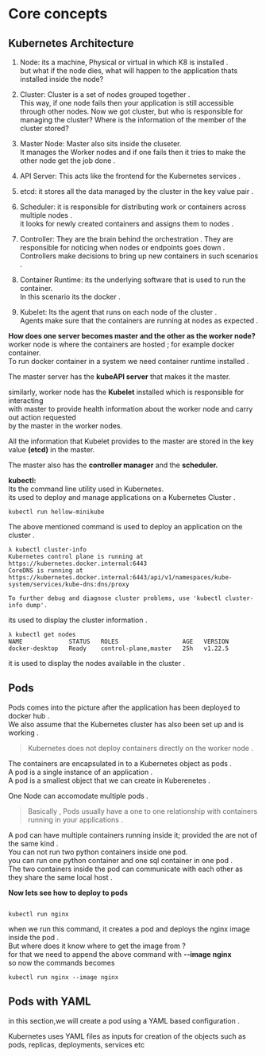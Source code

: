 # Core concepts

## Kubernetes Architecture


1. Node: its a machine, Physical or virtual in which K8 is installed .<br>
but what if the node dies, what will happen to the application thats installed inside the node?

2. Cluster: Cluster is a set of nodes grouped together . <br>
    This way, if one node fails then your application is still accessible through other nodes.
    Now we got cluster, but who is responsible for managing the cluster? Where is the information of the member of the cluster stored?

3. Master Node: Master also sits inside the cluseter. <br>
It manages the Worker nodes and if one fails then it tries to make the other node get the job done .

4. API Server: This acts like the frontend for the Kubernetes services .
5. etcd: it stores all the data managed by the cluster in the key value pair .
6. Scheduler: it is responsible for distributing work or containers across multiple nodes .<br>
    it looks for newly created containers and assigns them to nodes .
7. Controller: They are the brain behind the orchestration . They are responsible for noticing when nodes or endpoints goes down .<br>
Controllers make decisions to bring up new containers in such scenarios .

8. Container Runtime: its the underlying software that is used to run the container.<br>
In this scenario its the docker .

9. Kubelet: Its the agent that runs on each node of the cluster .<br>
Agents make sure that the containers are running at nodes as expected .

**How does one server becomes master and the other as the worker node?** <br>
worker node is where the containers are hosted ; for example docker container.<br>
To run docker container in a system we need container runtime installed .

The master server has the **kubeAPI server** that makes it the master.

similarly, worker node has the **Kubelet** installed which is responsible for interacting <br>
with master to provide health information about the worker node and carry out action requested<br>
by the master in the worker nodes.

All the information that Kubelet provides to the master are stored in the key value **(etcd)** in the master.

The master also has the **controller manager** and the **scheduler.**

**kubectl:** <br>
Its the command line utility used in Kubernetes. <br>
its used to deploy and manage applications on a Kubernetes Cluster .

```
kubectl run hellow-minikube
```

The above mentioned command is used to deploy an application on the cluster .

```
λ kubectl cluster-info
Kubernetes control plane is running at https://kubernetes.docker.internal:6443
CoreDNS is running at https://kubernetes.docker.internal:6443/api/v1/namespaces/kube-system/services/kube-dns:dns/proxy

To further debug and diagnose cluster problems, use 'kubectl cluster-info dump'.
```
its used to display the cluster information .

```
λ kubectl get nodes
NAME             STATUS   ROLES                  AGE   VERSION
docker-desktop   Ready    control-plane,master   25h   v1.22.5
```
it is used to display the nodes available in the cluster .



## Pods

Pods comes into the picture after the application has been deployed to docker hub .<br>
We also assume that the Kubernetes cluster has also been set up and is working .

> Kubernetes does not deploy containers directly on the worker node .

The containers are encapsulated in to a Kubernetes object as pods .<br>
A pod is a single instance of an application .<br>
A pod is a smallest object that we can create in Kuberenetes .<br>

One Node can accomodate multiple pods .

> Basically , Pods usually have a one to one relationship with containers running in your applications .

A pod can have multiple containers running inside it; provided the are not of the same kind .<br>
You can not run two python containers inside one pod.<br>
you can run one python container and one sql container in one pod .<br>
The two containers inside the pod can communicate with each other as they share the same local host .

**Now lets see how to deploy to pods**<br>

```kubectl

kubectl run nginx

```

when we run this command, it creates a pod and deploys the nginx image inside the pod .<br>
But where does it know where to get the image from ?<br>
for that we need to append the above command with **--image nginx**<br>
so now the commands becomes

```
kubectl run nginx --image nginx
```

## Pods with YAML

in this section,we will create a pod using a YAML based configuration .

Kubernetes uses YAML files as inputs for creation of the objects such as <br>
pods, replicas, deployments, services etc 




















